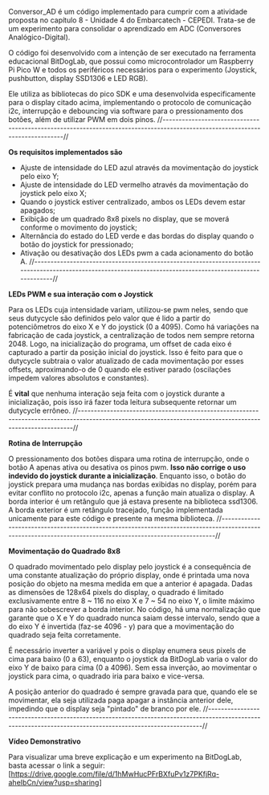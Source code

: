 Conversor_AD é um código implementado para cumprir com a atividade proposta no capítulo 8 - Unidade 4 do Embarcatech - CEPEDI. Trata-se de um experimento para consolidar o aprendizado em ADC (Conversores Analógico-Digital).

O código foi desenvolvido com a intenção de ser executado na ferramenta educacional BitDogLab, que possui como microcontrolador um Raspberry Pi Pico W e todos os periféricos necessários para o experimento (Joystick, pushbutton, display SSD1306 e LED RGB).

Ele utiliza as bibliotecas do pico SDK e uma desenvolvida especificamente para o display citado acima, implementando o protocolo de comunicação i2c, interrupção e debouncing via software para o pressionamento dos botões, além de utilizar PWM em dois pinos.
//-----------------------------------------------------------------------------------------------------------------------------//

**Os requisitos implementados são**
- Ajuste de intensidade do LED azul através da movimentação do joystick pelo eixo Y;
- Ajuste de intensidade do LED vermelho através da movimentação do joystick pelo eixo X;
- Quando o joystick estiver centralizado, ambos os LEDs devem estar apagados;
- Exibição de um quadrado 8x8 pixels no display, que se moverá conforme o movimento do joystick;
- Alternância do estado do LED verde e das bordas do display quando o botão do joystick for pressionado;
- Ativação ou desativação dos LEDs pwm a cada acionamento do botão A.
//----------------------------------------------------------------------------------------------------------------------------------------------------------//

**LEDs PWM e sua interação com o Joystick**

Para os LEDs cuja intensidade variam, utilizou-se pwm neles, sendo que seus dutycycle são definidos pelo valor que é lido a partir do potenciômetros do eixo X e Y do joystick (0 a 4095).
Como há variações na fabricação de cada joystick, a centralização de todos nem sempre retorna 2048. Logo, na inicialização do programa, um offset de cada eixo é capturado a partir da posição inicial do joystick.
Isso é feito para que o dutycycle subtraia o valor atualizado de cada movimentação por esses offsets, aproximando-o de 0 quando ele estiver parado (oscilações impedem valores absolutos e constantes).

É **vital** que nenhuma interação seja feita com o joystick durante a inicialização, pois isso irá fazer toda leitura subsequente retornar um dutycycle errôneo.
//----------------------------------------------------------------------------------------------------------------------------------------------------------//

**Rotina de Interrupção**

O pressionamento dos botões dispara uma rotina de interrupção, onde o botão A apenas ativa ou desativa os pinos pwm. **Isso não corrige o uso indevido do joystick durante a inicialização**.
Enquanto isso, o botão do joystick prepara uma mudança nas bordas exibidas no display, porém para evitar conflito no protocolo i2c, apenas a função main atualiza o display.
A borda interior é um retângulo que já estava presente na biblioteca ssd1306. A borda exterior é um retângulo tracejado, função implementada unicamente para este código e presente na mesma biblioteca.
//----------------------------------------------------------------------------------------------------------------------------------------------------------//

**Movimentação do Quadrado 8x8**

O quadrado movimentado pelo display pelo joystick é a consequência de uma constante atualização do próprio display, onde é printada uma nova posição do objeto na mesma medida em que a anterior é apagada.
Dadas as dimensões de 128x64 pixels do display, o quadrado é limitado exclusivamente entre 8 ~ 116 no eixo X e 7 ~ 54 no eixo Y, o limite máximo para não sobescrever a borda interior.
No código, há uma normalização que garante que o X e Y do quadrado nunca saiam desse intervalo, sendo que a do eixo Y é invertida (faz-se 4096 - y) para que a movimentação do quadrado seja feita corretamente.

É necessário inverter a variável y pois o display enumera seus pixels de cima para baixo (0 a 63), enquanto o joystick da BitDogLab varia o valor do eixo Y de baixo para cima (0 a 4096).
Sem essa inverção, ao movimentar o joystick para cima, o quadrado iria para baixo e vice-versa.

A posição anterior do quadrado é sempre gravada para que, quando ele se movimentar, ela seja utilizada paga apagar a instância anterior dele, impedindo que o display seja "pintado" de branco por ele.
//----------------------------------------------------------------------------------------------------------------------------------------------------------//

**Vídeo Demonstrativo**

Para visualizar uma breve explicação e um experimento na BitDogLab, basta acessar o link a seguir:
[https://drive.google.com/file/d/1hMwHucPFrBXfuPv1z7PKfjRq-aheIbCn/view?usp=sharing]
